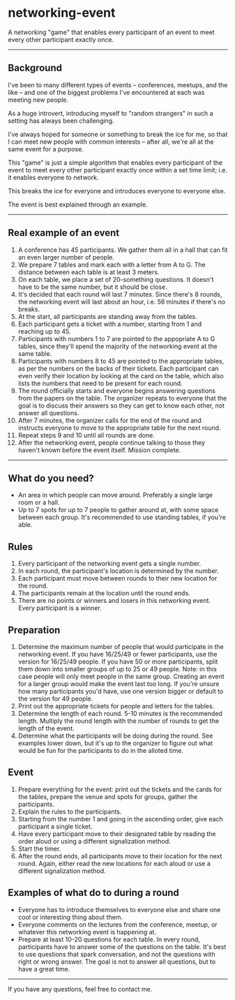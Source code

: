 # networking-event
A networking "game" that enables every participant of an event to meet every other participant exactly once.

---

## Background
I've been to many different types of events – conferences, meetups, and the like – and one of the biggest problems I've encountered at each was meeting new people.

As a huge introvert, introducing myself to "random strangers" in such a setting has always been challenging.

I've always hoped for someone or something to break the ice for me, so that I can meet new people with common interests – after all, we're all at the same event for a purpose.

This "game" is just a simple algorithm that enables every participant of the event to meet every other participant exactly once within a set time limit; i.e. it enables everyone to network.

This breaks the ice for everyone and introduces everyone to everyone else.

The event is best explained through an example.

---

## Real example of an event
1. A conference has 45 participants. We gather them all in a hall that can fit an even larger number of people.
2. We prepare 7 tables and mark each with a letter from A to G. The distance between each table is at least 3 meters.
3. On each table, we place a set of 20-something questions. It doesn't have to be the same number, but it should be close.
4. It's decided that each round will last 7 minutes. Since there's 8 rounds, the networking event will last about an hour, i.e. 56 minutes if there's no breaks.
5. At the start, all participants are standing away from the tables.
6. Each participant gets a ticket with a number, starting from 1 and reaching up to 45.
7. Participants with numbers 1 to 7 are pointed to the appopriate A to G tables, since they'll spend the majority of the networking event at the same table.
8. Participants with numbers 8 to 45 are pointed to the appropriate tables, as per the numbers on the backs of their tickets. Each participant can even verify their location by looking at the card on the table, which also lists the numbers that need to be present for each round.
9. The round officially starts and everyone begins answering questions from the papers on the table. The organizer repeats to everyone that the goal is to discuss their answers so they can get to know each other, not answer all questions.
10. After 7 minutes, the organizer calls for the end of the round and instructs everyone to move to the appropriate table for the next round.
11. Repeat steps 9 and 10 until all rounds are done.
12. After the networking event, people continue talking to those they haven't known before the event itself. Mission complete.

---

## What do you need?
- An area in which people can move around. Preferably a single large room or a hall.
- Up to 7 spots for up to 7 people to gather around at, with some space between each group. It's recommended to use standing tables, if you're able.

## Rules
1. Every participant of the networking event gets a single number.
2. In each round, the participant's location is determined by the number.
3. Each participant must move between rounds to their new location for the round.
4. The participants remain at the location until the round ends.
5. There are no points or winners and losers in this networking event. Every participant is a winner.

## Preparation
1. Determine the maximum number of people that would participate in the networking event. If you have 16/25/49 or fewer participants, use the version for 16/25/49 people. If you have 50 or more participants, split them down into smaller groups of up to 25 or 49 people. Note: in this case people will only meet people in the same group. Creating an event for a larger group would make the event last too long. If you're unsure how many participants you'd have, use one version bigger or default to the version for 49 people.
2. Print out the appropriate tickets for people and letters for the tables.
3. Determine the length of each round. 5-10 minutes is the recommended length. Multiply the round length with the number of rounds to get the length of the event.
4. Determine what the participants will be doing during the round. See examples lower down, but it's up to the organizer to figure out what would be fun for the participants to do in the alloted time.

## Event
1. Prepare everything for the event: print out the tickets and the cards for the tables, prepare the venue and spots for groups, gather the participants.
2. Explain the rules to the participants.
3. Starting from the number 1 and going in the ascending order, give each participant a single ticket.
4. Have every participant move to their designated table by reading the order aloud or using a different signalization method.
5. Start the timer.
6. After the round ends, all participants move to their location for the next round. Again, either read the new locations for each aloud or use a different signalization method.

## Examples of what do to during a round
- Everyone has to introduce themselves to everyone else and share one cool or interesting thing about them.
- Everyone comments on the lectures from the conference, meetup, or whatever this networking event is happening at.
- Prepare at least 10-20 questions for each table. In every round, participants have to answer some of the questions on the table. It's best to use questions that spark conversation, and not the questions with right or wrong answer. The goal is not to answer all questions, but to have a great time.

---

If you have any questions, feel free to contact me.
